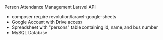 Person Attendance Management Laravel API

- composer require revolution/laravel-google-sheets
- Google Account with Drive access
- Spreadsheet with "persons" table containing id, name, and bus number
- MySQL Database
